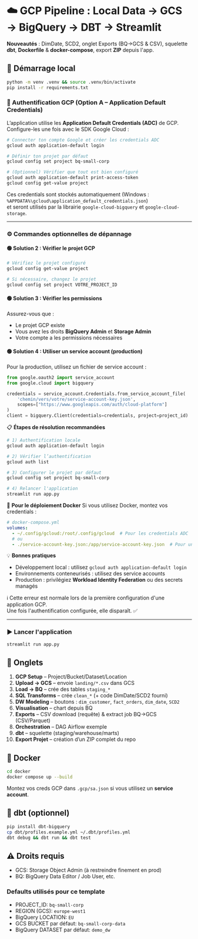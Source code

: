 # ☁️ GCP Pipeline : Local Data → GCS → BigQuery → DBT → Streamlit

**Nouveautés** : DimDate, SCD2, onglet Exports (BQ→GCS & CSV), squelette **dbt**, **Dockerfile** & **docker-compose**, export **ZIP** depuis l'app.

## 🚀 Démarrage local
```bash
python -m venv .venv && source .venv/bin/activate
pip install -r requirements.txt
```

### 🔑 Authentification GCP (Option A – Application Default Credentials)
L’application utilise les **Application Default Credentials (ADC)** de GCP.  
Configure-les une fois avec le SDK Google Cloud :

```bash
# Connecter ton compte Google et créer les credentials ADC
gcloud auth application-default login

# Définir ton projet par défaut
gcloud config set project bq-small-corp

# (Optionnel) Vérifier que tout est bien configuré
gcloud auth application-default print-access-token
gcloud config get-value project
```

Ces credentials sont stockés automatiquement (Windows : `%APPDATA%\gcloud\application_default_credentials.json`)  
et seront utilisés par la librairie `google-cloud-bigquery` et `google-cloud-storage`.

---

### ⚙️ Commandes optionnelles de dépannage

#### 🟢 Solution 2 : Vérifier le projet GCP
```bash
# Vérifiez le projet configuré
gcloud config get-value project

# Si nécessaire, changez le projet
gcloud config set project VOTRE_PROJECT_ID
```

#### 🟢 Solution 3 : Vérifier les permissions
Assurez-vous que :
- Le projet GCP existe  
- Vous avez les droits **BigQuery Admin** et **Storage Admin**  
- Votre compte a les permissions nécessaires  

#### 🟢 Solution 4 : Utiliser un service account (production)
Pour la production, utilisez un fichier de service account :

```python
from google.oauth2 import service_account
from google.cloud import bigquery

credentials = service_account.Credentials.from_service_account_file(
    'chemin/vers/votre/service-account-key.json',
    scopes=["https://www.googleapis.com/auth/cloud-platform"]
)
client = bigquery.Client(credentials=credentials, project=project_id)
```

📋 **Étapes de résolution recommandées**
```bash
# 1) Authentification locale
gcloud auth application-default login

# 2) Vérifier l’authentification
gcloud auth list

# 3) Configurer le projet par défaut
gcloud config set project bq-small-corp

# 4) Relancer l'application
streamlit run app.py
```

🔧 **Pour le déploiement Docker**
Si vous utilisez Docker, montez vos credentials :
```yaml
# docker-compose.yml
volumes:
  - ~/.config/gcloud:/root/.config/gcloud  # Pour les credentials ADC
  # ou
  - ./service-account-key.json:/app/service-account-key.json  # Pour un service account
```

💡 **Bonnes pratiques**
- Développement local : utilisez `gcloud auth application-default login`  
- Environnements conteneurisés : utilisez des service accounts  
- Production : privilégiez **Workload Identity Federation** ou des secrets managés  

ℹ️ Cette erreur est normale lors de la première configuration d'une application GCP.  
Une fois l'authentification configurée, elle disparaît. ✅

---

### ▶️ Lancer l'application
```bash
streamlit run app.py
```

## 🧱 Onglets
1. **GCP Setup** – Project/Bucket/Dataset/Location
2. **Upload → GCS** – envoie `landing/*.csv` dans GCS
3. **Load → BQ** – crée des tables `staging_*`
4. **SQL Transforms** – crée `clean_*` (+ code DimDate/SCD2 fourni)
5. **DW Modeling** – boutons : `dim_customer`, `fact_orders`, `dim_date`, `SCD2`
6. **Visualisation** – chart depuis BQ
7. **Exports** – CSV download (requête) & extract job BQ→GCS (CSV/Parquet)
8. **Orchestration** – DAG Airflow exemple
9. **dbt** – squelette (staging/warehouse/marts)
10. **Export Projet** – création d’un ZIP complet du repo

## 🐳 Docker
```bash
cd docker
docker compose up --build
```
Montez vos creds GCP dans `.gcp/sa.json` si vous utilisez un **service account**.

## 🧪 dbt (optionnel)
```bash
pip install dbt-bigquery
cp dbt/profiles.example.yml ~/.dbt/profiles.yml
dbt debug && dbt run && dbt test
```

## ⚠️ Droits requis
- GCS: Storage Object Admin (à restreindre finement en prod)
- BQ: BigQuery Data Editor / Job User, etc.

### Defaults utilisés pour ce template
- PROJECT_ID: `bq-small-corp`
- REGION (GCS): `europe-west1`
- BigQuery LOCATION: `EU`
- GCS BUCKET par défaut: `bq-small-corp-data`
- BigQuery DATASET par défaut: `demo_dw`
